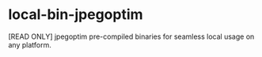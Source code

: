 # local-bin-jpegoptim
[READ ONLY] jpegoptim pre-compiled binaries for seamless local usage on any platform.
